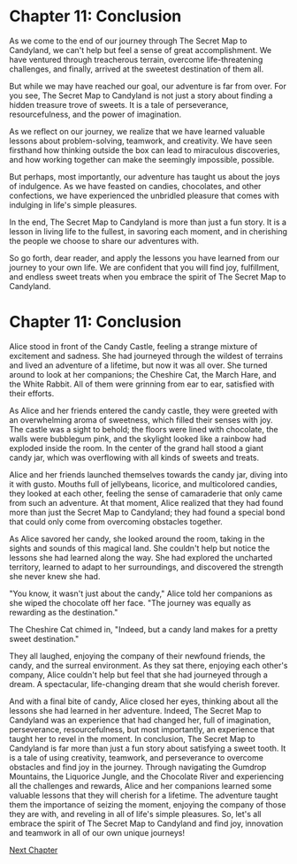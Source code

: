 # Chapter 11: Conclusion

As we come to the end of our journey through The Secret Map to Candyland, we can't help but feel a sense of great accomplishment. We have ventured through treacherous terrain, overcome life-threatening challenges, and finally, arrived at the sweetest destination of them all.

But while we may have reached our goal, our adventure is far from over. For you see, The Secret Map to Candyland is not just a story about finding a hidden treasure trove of sweets. It is a tale of perseverance, resourcefulness, and the power of imagination.

As we reflect on our journey, we realize that we have learned valuable lessons about problem-solving, teamwork, and creativity. We have seen firsthand how thinking outside the box can lead to miraculous discoveries, and how working together can make the seemingly impossible, possible.

But perhaps, most importantly, our adventure has taught us about the joys of indulgence. As we have feasted on candies, chocolates, and other confections, we have experienced the unbridled pleasure that comes with indulging in life's simple pleasures.

In the end, The Secret Map to Candyland is more than just a fun story. It is a lesson in living life to the fullest, in savoring each moment, and in cherishing the people we choose to share our adventures with.

So go forth, dear reader, and apply the lessons you have learned from our journey to your own life. We are confident that you will find joy, fulfillment, and endless sweet treats when you embrace the spirit of The Secret Map to Candyland.
# Chapter 11: Conclusion

 Alice stood in front of the Candy Castle, feeling a strange mixture of excitement and sadness. She had journeyed through the wildest of terrains and lived an adventure of a lifetime, but now it was all over. She turned around to look at her companions; the Cheshire Cat, the March Hare, and the White Rabbit. All of them were grinning from ear to ear, satisfied with their efforts.
 
As Alice and her friends entered the candy castle, they were greeted with an overwhelming aroma of sweetness, which filled their senses with joy. The castle was a sight to behold; the floors were lined with chocolate, the walls were bubblegum pink, and the skylight looked like a rainbow had exploded inside the room. In the center of the grand hall stood a giant candy jar, which was overflowing with all kinds of sweets and treats.

Alice and her friends launched themselves towards the candy jar, diving into it with gusto. Mouths full of jellybeans, licorice, and multicolored candies, they looked at each other, feeling the sense of camaraderie that only came from such an adventure. At that moment, Alice realized that they had found more than just the Secret Map to Candyland; they had found a special bond that could only come from overcoming obstacles together.

As Alice savored her candy, she looked around the room, taking in the sights and sounds of this magical land. She couldn't help but notice the lessons she had learned along the way. She had explored the uncharted territory, learned to adapt to her surroundings, and discovered the strength she never knew she had.

"You know, it wasn't just about the candy," Alice told her companions as she wiped the chocolate off her face. "The journey was equally as rewarding as the destination."

The Cheshire Cat chimed in, "Indeed, but a candy land makes for a pretty sweet destination."

They all laughed, enjoying the company of their newfound friends, the candy, and the surreal environment. As they sat there, enjoying each other's company, Alice couldn't help but feel that she had journeyed through a dream. A spectacular, life-changing dream that she would cherish forever.

And with a final bite of candy, Alice closed her eyes, thinking about all the lessons she had learned in her adventure. Indeed, The Secret Map to Candyland was an experience that had changed her, full of imagination, perseverance, resourcefulness, but most importantly, an experience that taught her to revel in the moment.
In conclusion, The Secret Map to Candyland is far more than just a fun story about satisfying a sweet tooth. It is a tale of using creativity, teamwork, and perseverance to overcome obstacles and find joy in the journey. Through navigating the Gumdrop Mountains, the Liquorice Jungle, and the Chocolate River and experiencing all the challenges and rewards, Alice and her companions learned some valuable lessons that they will cherish for a lifetime. The adventure taught them the importance of seizing the moment, enjoying the company of those they are with, and reveling in all of life's simple pleasures. So, let's all embrace the spirit of The Secret Map to Candyland and find joy, innovation and teamwork in all of our own unique journeys!


[Next Chapter](12_Chapter12.md)